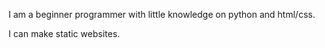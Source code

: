 I am a beginner programmer with little knowledge on python and html/css.

I can make static websites.
